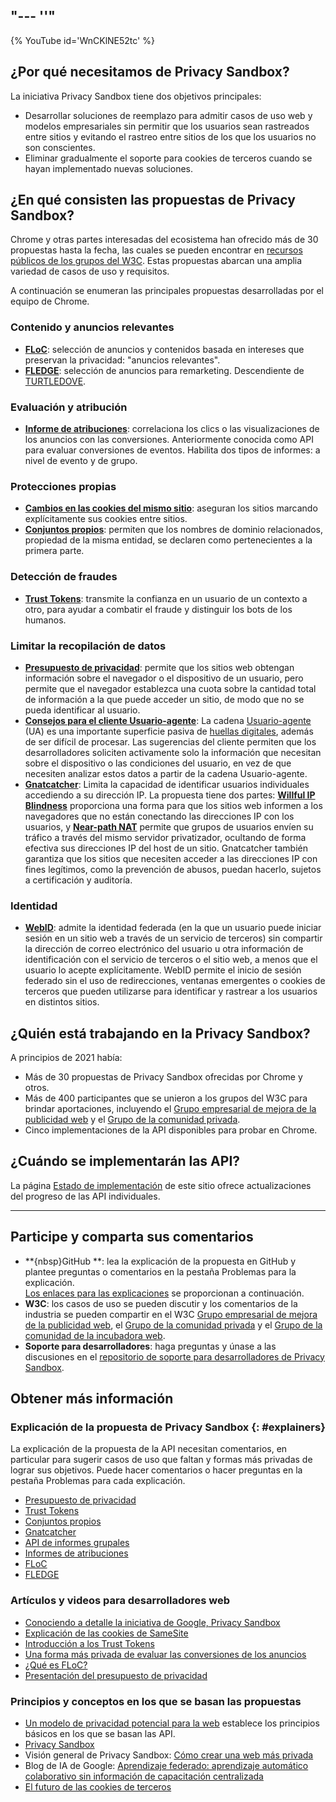 "--- ''"
---

{% YouTube id='WnCKlNE52tc' %}

## ¿Por qué necesitamos de Privacy Sandbox?

La iniciativa Privacy Sandbox tiene dos objetivos principales:

- Desarrollar soluciones de reemplazo para admitir casos de uso web y modelos empresariales sin permitir que los usuarios sean rastreados entre sitios y evitando el rastreo entre sitios de los que los usuarios no son conscientes.
- Eliminar gradualmente el soporte para cookies de terceros cuando se hayan implementado nuevas soluciones.

## ¿En qué consisten las propuestas de Privacy Sandbox?

Chrome y otras partes interesadas del ecosistema han ofrecido más de 30 propuestas hasta la fecha, las cuales se pueden encontrar en <a href="https://github.com/w3c/web-advertising#ideas-and-proposals-links-outside-this%20-repo%20" data-md-type=" link ">recursos públicos de los grupos del W3C</a>. Estas propuestas abarcan una amplia variedad de casos de uso y requisitos.

A continuación se enumeran las principales propuestas desarrolladas por el equipo de Chrome.

### Contenido y anuncios relevantes

- [**FLoC**](/docs/privacy-sandbox/floc): selección de anuncios y contenidos basada en intereses que preservan la privacidad: "anuncios relevantes".
- [**FLEDGE**](/docs/privacy-sandbox/fledge): selección de anuncios para remarketing. Descendiente de [TURTLEDOVE](https://github.com/WICG/turtledove).

### Evaluación y atribución

- [**Informe de atribuciones**](/docs/privacy-sandbox/attribution-reporting): correlaciona los clics o las visualizaciones de los anuncios con las conversiones. Anteriormente conocida como API para evaluar conversiones de eventos. Habilita dos tipos de informes: a nivel de evento y de grupo.

### Protecciones propias

- [**Cambios en las cookies del mismo sitio**](https://web.dev/samesite-cookies-explained/): aseguran los sitios marcando explícitamente sus cookies entre sitios.
- [**Conjuntos propios**](/docs/privacy-sandbox/first-party-sets): permiten que los nombres de dominio relacionados, propiedad de la misma entidad, se declaren como pertenecientes a la primera parte.

### Detección de fraudes

- [**Trust Tokens**](/docs/privacy-sandbox/trust-tokens): transmite la confianza en un usuario de un contexto a otro, para ayudar a combatir el fraude y distinguir los bots de los humanos.

### Limitar la recopilación de datos

- [**Presupuesto de privacidad**](https://www.youtube.com/watch?v=0STgfjSA6T8): permite que los sitios web obtengan información sobre el navegador o el dispositivo de un usuario, pero permite que el navegador establezca una cuota sobre la cantidad total de información a la que puede acceder un sitio, de modo que no se pueda identificar al usuario.
- [**Consejos para el cliente Usuario-agente**](https://web.dev/user-agent-client-hints/): La cadena [Usuario-agente](https://developer.mozilla.org/en-US/docs/Web/HTTP/Headers/User-Agent) (UA) es una importante superficie pasiva de [huellas digitales](https://w3c.github.io/fingerprinting-guidance/#passive), además de ser difícil de procesar. Las sugerencias del cliente permiten que los desarrolladores soliciten activamente solo la información que necesitan sobre el dispositivo o las condiciones del usuario, en vez de que necesiten analizar estos datos a partir de la cadena Usuario-agente.
- [**Gnatcatcher**](https://github.com/bslassey/ip-blindness): Limita la capacidad de identificar usuarios individuales accediendo a su dirección IP. La propuesta tiene dos partes: [<strong data-md="">Willful IP Blindness</strong>](https://github.com/bslassey/ip-blindness/blob/master/willful_ip_blindness.md) proporciona una forma para que los sitios web informen a los navegadores que no están conectando las direcciones IP con los usuarios, y <a href="https://github.com/%20bslassey%20/%20ip-blindness%20/%20blob%20/%20master%20/%20near_path_nat.md%20" data-md-type=" link "><strong data-md-type=" double_emphasis ">Near-path NAT</strong></a> permite que grupos de usuarios envíen su tráfico a través del mismo servidor privatizador, ocultando de forma efectiva sus direcciones IP del host de un sitio. Gnatcatcher también garantiza que los sitios que necesiten acceder a las direcciones IP con fines legítimos, como la prevención de abusos, puedan hacerlo, sujetos a certificación y auditoría.

### Identidad

- [**WebID**](https://github.com/WICG/WebID): admite la identidad federada (en la que un usuario puede iniciar sesión en un sitio web a través de un servicio de terceros) sin compartir la dirección de correo electrónico del usuario u otra información de identificación con el servicio de terceros o el sitio web, a menos que el usuario lo acepte explícitamente. WebID permite el inicio de sesión federado sin el uso de redirecciones, ventanas emergentes o cookies de terceros que pueden utilizarse para identificar y rastrear a los usuarios en distintos sitios.

## ¿Quién está trabajando en la Privacy Sandbox?

A principios de 2021 había:

- Más de 30 propuestas de Privacy Sandbox ofrecidas por Chrome y otros.
- Más de 400 participantes que se unieron a los grupos del W3C para brindar aportaciones, incluyendo el [Grupo empresarial de mejora de la publicidad web](https://www.w3.org/community/web-adv/participants) y el [Grupo de la comunidad privada](https://www.w3.org/community/privacycg/participants).
- Cinco implementaciones de la API disponibles para probar en Chrome.

## ¿Cuándo se implementarán las API?

La página [Estado de implementación](/docs/privacy-sandbox/status/) de este sitio ofrece actualizaciones del progreso de las API individuales.

---

## Participe y comparta sus comentarios

- **{nbsp}GitHub **: lea la explicación de la propuesta en GitHub y plantee preguntas o comentarios en la pestaña Problemas para la explicación. <br>[Los enlaces para las explicaciones](#explainers) se proporcionan a continuación.
- **W3C**: los casos de uso se pueden discutir y los comentarios de la industria se pueden compartir en el W3C <a href="https://www.w3.org/community/web-adv%20/%20" data-md-type=" link ">Grupo empresarial de mejora de la publicidad web</a>, el [Grupo de la comunidad privada](https://www.w3.org/community/privacycg/participants%20) y el [Grupo de la comunidad de la incubadora web](https://github.com/WICG).
- **Soporte para desarrolladores**: haga preguntas y únase a las discusiones en el <a href="https://github.com/GoogleChromeLabs/privacy-sandbox-dev-support">repositorio de soporte para desarrolladores de Privacy Sandbox</a>.

## Obtener más información

### Explicación de la propuesta de Privacy Sandbox {: #explainers}

La explicación de la propuesta de la API necesitan comentarios, en particular para sugerir casos de uso que faltan y formas más privadas de lograr sus objetivos. Puede hacer comentarios o hacer preguntas en la pestaña Problemas para cada explicación.

- [ Presupuesto de privacidad ](https://github.com/bslassey/privacy-budget)
- [ Trust Tokens ](https://github.com/dvorak42/trust-token-api)
- [ Conjuntos propios ](https://github.com/privacycg/first-party-sets)
- [ Gnatcatcher ](https://github.com/bslassey/ip-blindness)
- [API de informes grupales](https://github.com/csharrison/aggregate-reporting-api)
- [Informes de atribuciones](https://github.com/csharrison/conversion-measurement-api)
- [ FLoC ](https://github.com/jkarlin/floc)
- [ FLEDGE ](https://github.com/michaelkleber/turtledove)

### Artículos y videos para desarrolladores web

- [Conociendo a detalle la iniciativa de Google, Privacy Sandbox](https://web.dev/digging-into-the-privacy-sandbox)
- [Explicación de las cookies de SameSite](https://web.dev/samesite-cookies-explained/)
- [Introducción a los Trust Tokens](https://web.dev/trust-tokens)
- [Una forma más privada de evaluar las conversiones de los anuncios](https://web.dev/conversion-measurement/)
- [ ¿Qué es FLoC? ](https://web.dev/floc/)
- [Presentación del presupuesto de privacidad](https://www.youtube.com/watch?v=0STgfjSA6T8)

### Principios y conceptos en los que se basan las propuestas

- [Un modelo de privacidad potencial para la web](https://github.com/michaelkleber/privacy-model) establece los principios básicos en los que se basan las API.
- [Privacy Sandbox](https://www.chromium.org/Home/chromium-privacy/privacy-sandbox)
- Visión general de Privacy Sandbox: [Cómo crear una web más privada](https://www.blog.google/products/chrome/building-a-more-private-web/)
- Blog de IA de Google: [Aprendizaje federado: aprendizaje automático colaborativo sin información de capacitación centralizada](https://ai.googleblog.com/2017/04/federated-learning-collaborative.html)
- [El futuro de las cookies de terceros](https://blog.chromium.org/2019/10/developers-get-ready-for-new.html)
